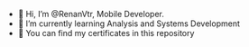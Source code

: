 - 👋 Hi, I’m @RenanVtr, Mobile Developer.
- 🌱 I’m currently learning Analysis and Systems Development
- 🏅 You can find my certificates in this repository

<!---
RenanVtr/RenanVtr is a ✨ special ✨ repository because its `README.md` (this file) appears on your GitHub profile.
You can click the Preview link to take a look at your changes.
--->
